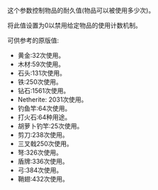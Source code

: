 这个参数控制物品的耐久值(物品可以被使用多少次)。

将此值设置为0以禁用给定物品的使用计数机制。

可供参考的原版值:

* 黄金:32次使用。
* 木材:59次使用。
* 石头:131次使用。
* 铁:250次使用。
* 钻石:1561次使用。
* Netherite: 2031次使用。
* 钓鱼竿:64次使用。
* 打火石:64种用途。
* 胡萝卜钓竿:25次使用。
* 剪刀:238次使用。
* 三叉戟250次使用。
* 弩:326次使用。
* 盾牌:336次使用。
* 弓:384次使用。
* 鞘翅:432次使用。
